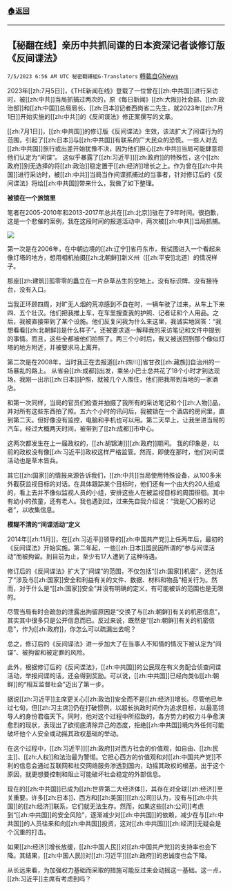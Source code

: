 ###  [:house:返回](README.md)
---


## 【秘翻在线】亲历中共抓间谍的日本资深记者谈修订版《反间谍法》
`7/5/2023 6:56 AM UTC 秘密翻譯組G-Translators` [轉載自GNews](https://gnews.org/articles/1438085)

2023年[[zh:7月5日]]，《THE新闻在线》登载了一位曾在[[zh:中共国]]进行采访时，被[[zh:中共]]当局抓捕过两次的，原《每日新闻》[[zh:大阪]]社会部、[[zh:政治部]]和[[zh:中国]]总局局长、[[zh:日本]]记者西岗省二先生，就2023年[[zh:7月1日]]开始实施的[[zh:中共]]的《反间谍法》修正案撰写的文章。

[[zh:7月1日]]，[[zh:中共国]]的修订版《反间谍法》生效，该法扩大了间谍行为的范围，引起了[[zh:日本]]与[[zh:中共国]]有联系的广大民众的恐慌。一些人对去[[zh:中共国]]旅行或出差开始犹豫不决，因为他们担心[[zh:中共]]当局可能肆意将他们认定为“间谍”。 这似乎暴露了[[zh:习近平]][[zh:政府]]的特殊性，这个[[zh:政府]]别无选择的将[[zh:政治]]稳定置于[[zh:经济]]增长之上。作为曾在[[zh:中共国]]进行采访时，被[[zh:中共]]当局当作间谍抓捕过的当事者，针对修订后的《反间谍法》将给[[zh:中共国]]带来什么，我做了如下整理。

**被锁在一个旅馆里**

笔者在2005-2010年和2013-2017年总共在[[zh:北京]]驻在了9年时间。很抱歉，这是一个悲催的案例，我在这段时间的报道活动中，两次被[[zh:中共]]当局抓捕。

![](https://i.imgur.com/XiVWbzd.png)         

第一次是在2006年，在中朝边境的[[zh:辽宁]]省丹东市，我试图进入一个看起来像灯塔的地方，想用相机拍摄[[zh:北朝鲜]]新义州（[[zh:平安]]北道）的情况样子。

那座[[zh:建筑]]孤零零的矗立在一片杂草丛生的空地上。没有标识牌、没有接待台，没有入口。

当我正环顾四周，对旷无人烟的荒凉感到不自在时，一辆车驶了过来，从车上下来四、五个壮汉。他们把我推上车，在车里搜查我的护照、记者证和个人用品。之后，我被直接带到了某个设施。他们反复问我为什么来这里，我诚实地回答：“我想看看[[zh:北朝鲜]]是什么样子”。还被要求逐一解释我的采访笔记和文件中提到的事情。而且，这些全都被他们拍照了。两三个小时后，我又被送回到那个像似灯塔的地方附近，并被要求马上离开。

第二次是在2008年，当时我正在去报道[[zh:四川]]省甘孜[[zh:藏族]]自治州的一场暴乱的路上。 从省会[[zh:成都]]出发，乘坐小巴士总共花了18个小时才到达现场，我刚一出示[[zh:日本]]护照，就被几个人围住，他们把我带到当地的一家酒店。

和第一次同样，当局的官员们检查并拍摄了我所有的采访笔记和个[[zh:人物]]品，并对所有这些东西拍了照。五六个小时的讯问后，我被锁在一个酒店的房间里，直到第二天。但好像没有监控，电脑和手机也可以用。第二天早上，让我坐进当局的汽车，经过大概两天时间，被带到了[[zh:成都]]市中心。

这两次都发生在上一届政权的，[[zh:胡锦涛]][[zh:政府]]期间。 我的印象是，以前的政权没有像[[zh:习近平]]政权这样严格监管。然而，即使在那时，他们对间谍活动也是草木皆兵。

其它[[zh:国家]]的情报来源告诉我们，[[zh:中共]]当局使用特殊设备，从100多米外截获监视目标的对话。在具体跟踪某个目标时，他们还有一个由大约20人组成的，看上去并不像似监视人员的小组，安排这些人在被监视目标的周围徘徊。其中有幼小的孩童，还有老人。我也遇到过，过来先自我介绍说：“我是〇〇报的记者”，以收集信息。

**模糊不清的“间谍活动”定义**

2014年[[zh:11月]]，在[[zh:习近平]]领导的[[zh:中国共产党]]上任两年后，最初的《反间谍法》开始实施。第二年起，一些[[zh:日本]]国民因所谓的“参与间谍活动”而被拘留。到目前为止，至少有17人遭到了这种待遇。

修订后的《反间谍法》扩大了“间谍”的范围，不仅包括“[[zh:国家]]机密”，还包括了“涉及与[[zh:国家]]安全和利益有关的文件、数据、材料和物品”相关行为。然而，对于什么是“[[zh:国家]]安全”并没有明确的定义，有可能被诉的范围也是无限的。

尽管当局有时会疏忽的泄露出拘留原因是“交换了与[[zh:朝鲜]]有关的机密信息”，其实其中很多只是公开信息而已。反过来说，既然是“[[zh:朝鲜]]有关的机密信息”，作为[[zh:政府]]，你怎么可以疏漏出去呢？

总之，修订后的《反间谍法》进一步加大了在当事人不知情的情况下被认定为“间谍”、被拘留和被定罪的风险。

此外，根据修订后的《反间谍法》，[[zh:中共国]]的公民现在有义务配合侦查间谍活动，举报间谍的话，还会得到奖励。可以说，[[zh:中共国]]已经向类似[[zh:朝鲜]]的“相互监督社会”迈出了第一步。

据说[[zh:习近平]]主席更关心[[zh:政治]]安全而不是[[zh:经济]]增长。尽管他已年过七旬，但[[zh:习主席]]仍在打破惯例，以超长执政时间作为追求目标，以最高领导人的身份君临天下。同时，他对这个过程中所招致的，各方势力的权力斗争愈演愈烈的现状，表现出了欲彻底清除异己的态度，拒绝[[zh:中共国]]境内外任何可能破坏他个人安全或动摇其政权基础的举动。

在这个过程中，[[zh:习近平]][[zh:政府]]对西方社会的价值观，如自由、[[zh:民主]]、[[zh:人权]]和法治最为警惕。它担心西方的价值观和对[[zh:中国共产党]]不利的信息会通过互联网和社交网络服务渗透到国内，动摇其政权的根基。出于这个原因，就更想要控制和阻止可能破坏社会稳定的外部信息。

现在的[[zh:中共国]]已成为[[zh:世界第二大经济体]]，其存在对全球[[zh:经济]]至关重要。许多[[zh:日本]]、西方和[[zh:美国]][[zh:公司]]认为，没有与[[zh:中共国]]的[[zh:经济]]联系，它们就无法生存。然而，如果这些[[zh:公司]]考虑到“[[zh:中共国]]的安全风险”，逐渐减少对[[zh:中共国]]的依赖，减少在与[[zh:中共国]]的人员往来和向[[zh:中共国]]投资，这对[[zh:中共国]][[zh:经济]]无疑会是个沉重的打击。

如果[[zh:经济]]增长放缓，[[zh:中国人民]]对[[zh:中国共产党]]的支持率也会下降。其结果，[[zh:中国人民]]对[[zh:习近平]][[zh:政府]]的忠诚度也会下降。

从长远来看，为加强权力基础而采取的措施可能反过来会动摇这一基础。这一点，[[zh:习近平]]主席有考虑到吗？

